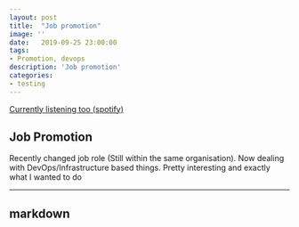 ```yaml
---
layout: post
title:  "Job promotion"
image: ''
date:   2019-09-25 23:00:00
tags:
- Promotion, devops
description: 'Job promotion'
categories:
- testing
---
```


<p class="currently-listening-to"><a href="spotify:track:4DDzkbIwmJVAAo1yJmr5V1">Currently listening too (spotify)</a></p>

## Job Promotion

<p>Recently changed job role (Still within the same organisation). Now dealing with DevOps/Infrastructure based things. Pretty interesting and exactly what I wanted to do </p>

---
markdown
---
